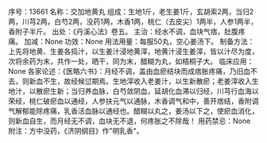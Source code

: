 序号：13661
名称：交加地黄丸
组成：生地1斤，老生姜1斤，玄胡索2两，当归2两，川芎2两，白芍2两，没药1两，木香1两，桃仁（去皮尖）1两半，人参1两半，香附子半斤。
出处：《丹溪心法》卷五。
主治：经水不调，血块气痞，肚腹疼痛。
加减：None
功效：None
用法用量：每服50丸，空心姜汤下。
制备方法：上先将地黄、生姜各捣汁，以生姜汁浸地黄滓，地黄汁浸生姜滓，皆以汁尽为度，次将余药为末，共作一处，晒干，同为末，醋糊为丸，如梧桐子大。
临床应用：None
各家论述：《医略六书》：月经不调，盖由血瘀结块而成痞胀疼痛，乃旧血不去，则新血不生，故经候愆期焉。生地滓收入老姜汁，以生新散瘀；老姜滓收入生地汁，以散瘀生新；当归养血脉，白芍敛阴血，延胡化血滞以归经，川芎行血海以荣经，桃仁破瘀血以通经，人参扶元气以通脉，木香调气和中，善开痞结，香附调气解郁能除疼痛，乳香活血脉以通经也。醋糊以丸之，姜汤以下之，使瘀血消化，则新血自生，而月经无不调，血块无不退，何疼胀之不除哉！
用药禁忌：None
附注：方中没药，《济阴纲目》作"明乳香"。
